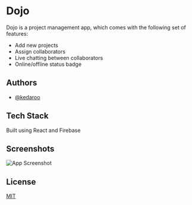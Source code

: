 
# Dojo

Dojo is a project management app, which comes with the following set of features:
- Add new projects
- Assign collaborators
- Live chatting between collaborators
- Online/offline status badge


## Authors

- [@kedaroo](https://www.github.com/kedaroo)


## Tech Stack

Built using React and Firebase



## Screenshots

![App Screenshot](https://res.cloudinary.com/di2flcikt/image/upload/v1664630482/hosting/Screenshot_2022-10-01_183614_ebkfjf.png)


## License

[MIT](https://choosealicense.com/licenses/mit/)

